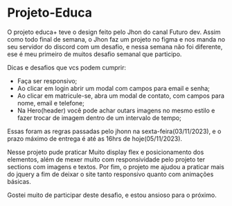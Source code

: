 # Projeto-Educa

O projeto educa+ teve o design feito pelo Jhon do canal Futuro dev.
Assim como todo final de semana, o Jhon faz um projeto no figma e nos manda no seu servidor do discord
com um desafio, e nessa semana não foi diferente, ese é meu primeiro de muitos desafio semanal que participo.

  Dicas e desafios que vcs podem cumprir:
  - Faça ser responsivo;
  - Ao clicar em login abrir um modal com campos para email e senha;
  - Ao clicar em matricule-se, abra um modal de contato, com campos para nome, email e telefone;
  - Na Hero(header) você pode achar outars imagens no mesmo estilo e fazer trocar de imagem dentro de um intervalo de tempo;

Essas foram as regras passadas pelo jhonn na sexta-feira(03/11/2023), e o prazo máximo de entrega é até as 16hrs de hoje(05/11/2023).

Nesse projeto pude praticar Muito display flex e posicionamento dos elementos, além de mexer muito com responsividade 
pelo projeto ter sections com imagens e textos. Por fim, o projeto me ajudou a praticar mais do jquery a fim de deixar o site tanto responsivo quanto com animações básicas.

Gostei muito de participar deste desafio, e estou ansioso para o próximo.
